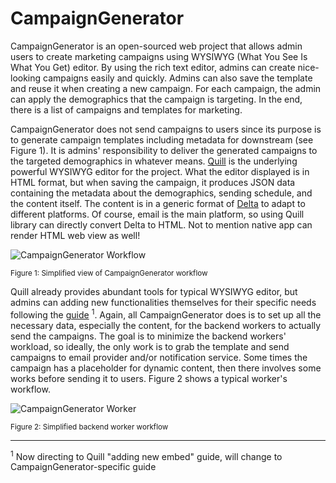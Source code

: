 # CampaignGenerator

CampaignGenerator is an open-sourced web project that allows admin users to create marketing campaigns using WYSIWYG (What You See Is What You Get) editor. By using the rich text editor, admins can create nice-looking campaigns easily and quickly. Admins can also save the template and reuse it when creating a new campaign. For each campaign, the admin can apply the demographics that the campaign is targeting. In the end, there is a list of campaigns and templates for marketing.

CampaignGenerator does not send campaigns to users since its purpose is to generate campaign templates including metadata for downstream (see Figure 1). It is admins' responsibility to deliver the generated campaigns to the targeted demographics in whatever means. [Quill](https://quilljs.com/) is the underlying powerful WYSIWYG editor for the project. What the editor displayed is in HTML format, but when saving the campaign, it produces JSON data containing the metadata about the demographics, sending schedule, and the content itself. The content is in a generic format of [Delta](https://quilljs.com/docs/delta/) to adapt to different platforms. Of course, email is the main platform, so using Quill library can directly convert Delta to HTML. Not to mention native app can render HTML web view as well!

![CampaignGenerator Workflow](https://i.imgur.com/6fQONgO.jpg)

<sup>Figure 1: Simplified view of CampaignGenerator workflow</sup>

Quill already provides abundant tools for typical WYSIWYG editor, but admins can adding new functionalities themselves for their specific needs following the [guide](https://quilljs.com/guides/cloning-medium-with-parchment/) <sup>1</sup>. Again, all CampaignGenerator does is to set up all the necessary data, especially the content, for the backend workers to actually send the campaigns. The goal is to minimize the backend workers' workload, so ideally, the only work is to grab the template and send campaigns to email provider and/or notification service. Some times the campaign has a placeholder for dynamic content, then there involves some works before sending it to users. Figure 2 shows a typical worker's workflow.

![CampaignGenerator Worker](https://i.imgur.com/U1fOHeO.jpg)

<sup>Figure 2: Simplified backend worker workflow</sup>

---

<sup>1</sup> Now directing to Quill "adding new embed" guide, will change to CampaignGenerator-specific guide
